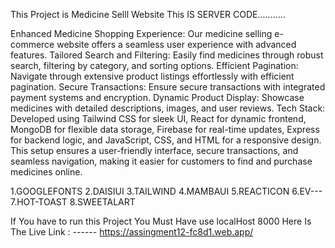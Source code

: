 This Project is Medicine Selll Website 
This IS SERVER CODE...........

Enhanced Medicine Shopping Experience: Our medicine selling e-commerce website offers a seamless user experience with advanced features.
Tailored Search and Filtering: Easily find medicines through robust search, filtering by category, and sorting options.
Efficient Pagination: Navigate through extensive product listings effortlessly with efficient pagination.
Secure Transactions: Ensure secure transactions with integrated payment systems and encryption.
Dynamic Product Display: Showcase medicines with detailed descriptions, images, and user reviews.
Tech Stack: Developed using Tailwind CSS for sleek UI, React for dynamic frontend, MongoDB for flexible data storage, Firebase for real-time updates, Express for backend logic, and JavaScript, CSS, and HTML for a responsive design.
This setup ensures a user-friendly interface, secure transactions, and seamless navigation, making it easier for customers to find and purchase medicines online.



1.GOOGLEFONTS
2.DAISIUI
3.TAILWIND
4.MAMBAUI
5.REACTICON
6.EV---
7.HOT-TOAST
8.SWEETALART


If You have to run this Project You Must Have use localHost 8000
Here Is The Live Link : ------   https://assingment12-fc8d1.web.app/
